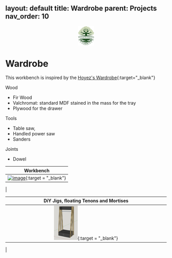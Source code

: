 layout: default
title: Wardrobe
parent: Projects
nav_order: 10
---
<center>
<img src="../media/Lignarius.png" width="10%" height="10%" align="middle"/>
</center>

# Wardrobe

This workbench is inspired by the [Hoyez's Wardrobe](https://www.lairdubois.fr/creations/16546-meuble-penderie.html){:target="_blank"}

Wood
* Fir Wood
* Valchromat: standard MDF stained in the mass for the tray
* Plywood for the drawer


Tools
* Table saw,
* Handled power saw
* Sanders


Joints
* Dowel


|                                                                                                                                          Workbench                                                                                                                                          |
|:-------------------------------------------------------------------------------------------------------------------------------------------------------------------------------------------------------------------------------------------------------------------------------------------:|
| [<img alt="image" height="45%" src="/media/Woadrobe.jpg" width="45%"/>](https://garlatti.github.io/media/Wardrobe.jpg){:target = "_blank"} | 
|      



|                                                                                                                                                                                                                                                                                                                                                                                                     DiY Jigs, floating Tenons and Mortises                                                                                                                                                                                                                                                                                                                                                                                                     |
|:----------------------------------------------------------------------------------------------------------------------------------------------------------------------------------------------------------------------------------------------------------------------------------------------------------------------------------------------------------------------------------------------------------------------------------------------------------------------------------------------------------------------------------------------------------------------------------------------------------------------------------------------------------------------------------------------------------------------------------------------------------------------------------------------------------------------------------------------:|
| [<img alt="image" height="15%" src="/media/Wardrobe.jpg" width="15%"/>](https://garlatti.github.io/media/Wardrobe.jpg){:target = "_blank"}  |
|    
